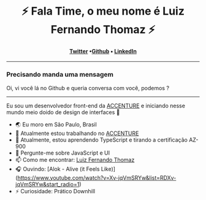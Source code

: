 <h1 align="center">⚡️ Fala Time, o meu nome é Luiz Fernando Thomaz ⚡️</h1>
<h4 align="center"><a href="https://twitter.com/lftho">Twitter</a> &bull;<a href="https://github.com/Lftho">Github</a> &bull; <a href="https://www.linkedin.com/in/lftho/">LinkedIn</a></h4>

---

### Precisando manda uma mensagem <!-- From -->

<!-- Message -->

Oi, vi você lá no Github e queria conversa com você, podemos ?

---

Eu sou um desenvolvedor front-end da [ACCENTURE](https://www.accenture.com/br-pt) e iniciando nesse mundo meio doido de design de interfaces 🏰

- 🌏 Eu moro em São Paulo, Brasil
- 🔭 Atualmente estou trabalhando no [ACCENTURE](https://www.accenture.com/br-pt)
- 🌱 Atualmente, estou aprendendo TypeScript e tirando a certificação AZ-900
- 💬 Pergunte-me sobre JavaScript e UI
- 📫 Como me encontrar: [Luiz Fernando Thomaz](https://www.linkedin.com/in/lftho)
- 🎧 Ouvindo: [Alok - Alive (it Feels Like)] (https://www.youtube.com/watch?v=Xv-jqVmSRYw&list=RDXv-jqVmSRYw&start_radio=1)
- ⚡ Curiosidade: Prático Downhill
